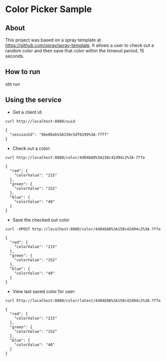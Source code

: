 # Color Picker Sample

## About 

This project was based on a spray template at https://github.com/spray/spray-template.
It allows a user to check out a random color and then save that color within the timeout period, 15 seconds. 

## How to run

sbt run

## Using the service

* Get a client id:

```
curl http://localhost:8080/uuid
```
```
{
  "sessionId": "9be0beb%3A150c5df6199%3A-7fff"
}
```

* Check out a color:
```
curl http://localhost:8080/color/4d04b88%3A150c42d94c2%3A-7ffe
```
```
{
  "red": {
    "colorValue": "215"
  },
  "green": {
    "colorValue": "152"
  },
  "blue": {
    "colorValue": "40"
  }
}
```

* Save the checked out color
```
curl -XPOST http://localhost:8080/color/4d04b88%3A150c42d94c2%3A-7ffe
```
```
{
  "red": {
    "colorValue": "215"
  },
  "green": {
    "colorValue": "152"
  },
  "blue": {
    "colorValue": "40"
  }
}
```

* View last saved color for user:
```
curl http://localhost:8080/color/latest/4d04b88%3A150c42d94c2%3A-7ffe
```
```
{
  "red": {
    "colorValue": "215"
  },
  "green": {
    "colorValue": "152"
  },
  "blue": {
    "colorValue": "40"
  }
}
```

